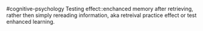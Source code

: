 #cognitive-psychology 
Testing effect::enchanced memory after retrieving, rather then simply rereading information, aka retreival practice effect or test enhanced learning.
<!--SR:!2024-04-07,1,230-->